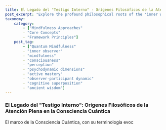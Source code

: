 ```yaml
---
title: El Legado del "Testigo Interno" - Orígenes Filosóficos de la Atención Plena en la Consciencia Cuántica
post_excerpt: "Explore the profound philosophical roots of the 'inner witness' concept within Quantum Mindfulness, tracing its lineage from ancient Eastern and Western traditions. Discover how this practice of detached observation evolves into an active, transformative force, enabling individuals to consciously shape their experienced reality and achieve true perceptual freedom."
taxonomy:
    category:
        - ["Mindfulness Approaches"
        - "Core Concepts"
        - "Framework Principles"]
    post_tag:
        - ["Quantum Mindfulness"
        - "inner observer"
        - "mindfulness"
        - "consciousness"
        - "perception"
        - "psychodynamic dimensions"
        - "active mastery"
        - "observer-participant dynamic"
        - "cognitive superposition"
        - "ancient wisdom"]
---
```

### El Legado del "Testigo Interno": Orígenes Filosóficos de la Atención Plena en la Consciencia Cuántica

El marco de la Consciencia Cuántica, con su terminología evoc